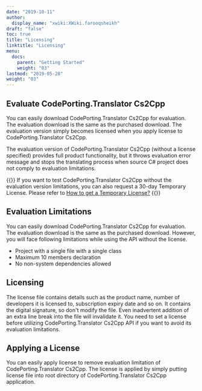```yaml
---
date: "2019-10-11"
author:
  display_name: "xwiki:XWiki.farooqsheikh"
draft: "false"
toc: true
title: "Licensing"
linktitle: "Licensing"
menu:
  docs:
    parent: "Getting Started"
    weight: "03"
lastmod: "2019-05-28"
weight: "03"
---
```


## Evaluate CodePorting.Translator Cs2Cpp ##

You can easily download CodePorting.Translator Cs2Cpp for evaluation. The evaluation download is the same as the purchased download. The evaluation version simply becomes licensed when you apply license to CodePorting.Translator Cs2Cpp.

The evaluation version of CodePorting.Translator Cs2Cpp (without a license specified) provides full product functionality, but it throws evaluation error message and stops the translating process when source C# project does not comply to evaluation limitations.

{{<note>}}
If you want to test CodePorting.Translator Cs2Cpp without the evaluation version limitations, you can also request a 30-day Temporary License. Please refer to <a href="https://purchase.csporter.com/temporary-license">How to get a Temporary License?</a>
{{</note>}}


## Evaluation Limitations ##

You can easily download CodePorting.Translator Cs2Cpp for evaluation. The evaluation download is the same as the purchased download. However, you will face following limitations while using the API without the license. 

* Project with a single file with a single class
* Maximum 10 members declaration
* No non-system dependencies allowed

## Licensing ##

The license file contains details such as the product name, number of developers it is licensed to, subscription expiry date and so on. It contains the digital signature, so don't modify the file. Even inadvertent addition of an extra line break into the file will invalidate it. You need to set a license before utilizing CodePorting.Translator Cs2Cpp API if you want to avoid its evaluation limitations.

## Applying a License ##

You can easily apply license to remove evaluation limitation of CodePorting.Translator Cs2Cpp. The license is applied by simply putting license file into root directory of CodePorting.Translator Cs2Cpp application.
